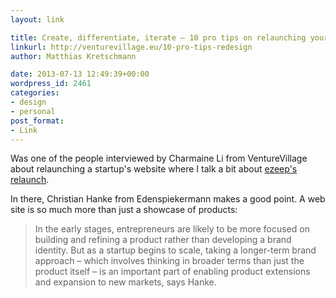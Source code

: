```yaml
---
layout: link

title: Create, differentiate, iterate – 10 pro tips on relaunching your startup website
linkurl: http://venturevillage.eu/10-pro-tips-redesign
author: Matthias Kretschmann

date: 2013-07-13 12:49:39+00:00
wordpress_id: 2461
categories:
- design
- personal
post_format:
- Link
---
```


Was one of the people interviewed by Charmaine Li from VentureVillage about relaunching a startup's website where I talk a bit about [ezeep's relaunch](https://www.ezeep.com/blog/hip-hip-have-a-look-at-ezeeps-hot-new-home-page/).

In there, Christian Hanke from Edenspiekermann makes a good point. A web site is so much more than just a showcase of products:

> In the early stages, entrepreneurs are likely to be more focused on building and refining a product rather than developing a brand identity. But as a startup begins to scale, taking a longer-term brand approach – which involves thinking in broader terms than just the product itself – is an important part of enabling product extensions and expansion to new markets, says Hanke.
